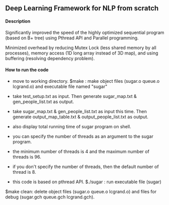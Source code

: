 ## Deep Learning Framework for NLP from scratch


#### Description
Significantly improved the speed of the highly optimized sequential program (based on B+ tree) using Pthread API and Parallel programming. 

Minimized overhead by reducing Mutex Lock (less shared memory by all processes), memory access (1D long array instead of 3D map), and using buffering (resolving dependency problem).

#### How to run the code
 - move to working directory.
$make : make object files (sugar.o queue.o lcgrand.o) and executable file named "sugar"

 - take test_setup.txt as input. Then generate sugar_map.txt & gen_people_list.txt as output.
 - take sugar_map.txt & gen_people_list.txt as input this time. Then generate output_map_table.txt & output_people_list.txt as output.
 - also display total running time of sugar program on shell.
 - you can specify the number of threads as an argument to the sugar program.
 - the minimum number of threads is 4 and the maximum number of threads is 96.
 - if you don't specify the number of threads, then the default number of thread is 8.
 - this code is based on pthread API.
$./sugar : run executable file (sugar)


$make clean: delete object files (sugar.o queue.o lcgrand.o) and files for debug (sugar.gch queue.gch lcgrand.gch).
